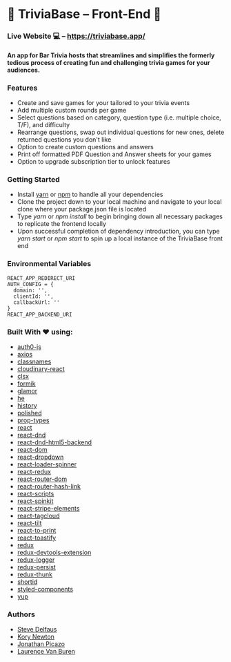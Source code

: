 # :beers: TriviaBase – Front-End :beers: 
### Live Website :computer: – https://triviabase.app/
#### An app for Bar Trivia hosts that streamlines and simplifies the formerly tedious process of creating fun and challenging trivia games for your audiences.

### Features
- Create and save games for your tailored to your trivia events
- Add multiple custom rounds per game
- Select questions based on category, question type (i.e. multiple choice, T/F), and difficulty
- Rearrange questions, swap out individual questions for new ones, delete returned questions you don't like
- Option to create custom questions and answers
- Print off formatted PDF Question and Answer sheets for your games
- Option to upgrade subscription tier to unlock features

### Getting Started
- Install [yarn](https://yarnpkg.com/en/) or [npm](https://www.npmjs.com/) to handle all your dependencies
- Clone the project down to your local machine and navigate to your local clone where your package.json file is located
- Type *yarn* or *npm install* to begin bringing down all necessary packages to replicate the frontend locally
- Upon successful completion of dependency introduction, you can type *yarn start* or *npm start* to spin up a local instance of the TriviaBase front end

### Environmental Variables
```
REACT_APP_REDIRECT_URI
AUTH_CONFIG = {
  domain: '',
  clientId: '',
  callbackUrl: ''
}
REACT_APP_BACKEND_URI
```

### Built With :heart: using: 
* [auth0-js](https://www.npmjs.com/package/auth0-js)
* [axios](https://www.npmjs.com/package/axios)
* [classnames](https://www.npmjs.com/package/classnames)
* [cloudinary-react](https://www.npmjs.com/package/cloudinary-react) 
* [clsx](https://www.npmjs.com/package/clsx)
* [formik](https://www.npmjs.com/package/formik)
* [glamor](https://www.npmjs.com/package/glamor)
* [he](https://www.npmjs.com/package/he)
* [history](https://www.npmjs.com/package/history)
* [polished](https://www.npmjs.com/package/polished)
* [prop-types](https://www.npmjs.com/package/prop-types)
* [react](https://www.npmjs.com/package/react)
* [react-dnd](https://www.npmjs.com/package/react-dnd)
* [react-dnd-html5-backend](https://www.npmjs.com/package/react-dnd-html5-backend)
* [react-dom](https://www.npmjs.com/package/react-dom)
* [react-dropdown](https://www.npmjs.com/package/react-dropdown)
* [react-loader-spinner](https://www.npmjs.com/package/react-loader-spinner)
* [react-redux](https://www.npmjs.com/package/react-redux) 
* [react-router-dom](https://www.npmjs.com/package/react-router-dom)
* [react-router-hash-link](https://www.npmjs.com/package/react-router-hash-link)
* [react-scripts](https://www.npmjs.com/package/react-scripts)
* [react-spinkit](https://www.npmjs.com/package/react-spinkit)
* [react-stripe-elements](https://www.npmjs.com/package/react-stripe-elements)
* [react-tagcloud](https://www.npmjs.com/package/react-tagcloud)
* [react-tilt](https://www.npmjs.com/package/react-tilt)
* [react-to-print](https://www.npmjs.com/package/react-to-print)
* [react-toastify](https://www.npmjs.com/package/react-toastify)
* [redux](https://www.npmjs.com/package/redux)
* [redux-devtools-extension](https://www.npmjs.com/package/redux-devtools-extension)
* [redux-logger](https://www.npmjs.com/package/redux-logger)
* [redux-persist](https://www.npmjs.com/package/redux-persist)
* [redux-thunk](https://www.npmjs.com/package/redux-thunk)
* [shortid](https://www.npmjs.com/package/shortid)
* [styled-components](https://www.npmjs.com/package/styled-components)
* [yup](https://www.npmjs.com/package/yup)

### Authors 
- [Steve Delfaus](https://github.com/heyjuststart)
- [Kory Newton](https://github.com/korynewton)
- [Jonathan Picazo](https://github.com/macjabeth)
- [Laurence Van Buren](https://github.com/IVB107)
